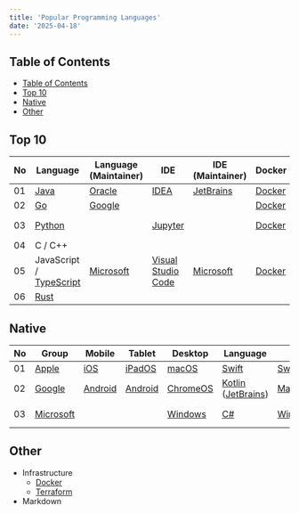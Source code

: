 ```yaml
---
title: 'Popular Programming Languages'
date: '2025-04-18'
---
```


## Table of Contents

- [Table of Contents](#table-of-contents)
- [Top 10](#top-10)
- [Native](#native)
- [Other](#other)

## Top 10

| No  | Language                                 | Language (Maintainer) | IDE                          | IDE (Maintainer)       | Docker                       | Usage           |
| --- | ---------------------------------------- | --------------------- | ---------------------------- | ---------------------- | ---------------------------- | --------------- |
| 01  | [Java][oracle-java]                      | [Oracle][oracle]      | [IDEA][jetbrains-idea]       | [JetBrains][jetbrains] | [Docker][docker-hub-openjdk] | Back-end        |
| 02  | [Go][go]                                 | [Google][google]      |                              |                        | [Docker][docker-hub-golang]  | CLI             |
| 03  | [Python][python]                         |                       | [Jupyter][jupyter]           |                        | [Docker][docker-hub-python]  | Data Science    |
| 04  | C / C++                                  |                       |                              |                        |                              | Embedded        |
| 05  | JavaScript / [TypeScript][ms-typescript] | [Microsoft][ms]       | [Visual Studio Code][ms-vsc] | [Microsoft][ms]        | [Docker][docker-hub-node]    | Front-end - Web |
| 06  | [Rust][rust]                             |                       |                              |                        |                              | OS              |

## Native

| No  | Group            | Mobile                    | Tablet                    | Desktop                     | Language                                            | UI                          | IDE                              | Company          |
| --- | ---------------- | ------------------------- | ------------------------- | --------------------------- | --------------------------------------------------- | --------------------------- | -------------------------------- | ---------------- |
| 01  | [Apple][apple]   | [iOS][apple-ios]          | [iPadOS][apple-ipados]    | [macOS][apple-macos]        | [Swift][apple-swift]                                | [SwiftUI][apple-swiftui]    | [XCode][apple-xcode]             | [Apple][apple]   |
| 02  | [Google][google] | [Android][google-android] | [Android][google-android] | [ChromeOS][google-chromeos] | [Kotlin][jetbrains-kotlin] ([JetBrains][jetbrains]) | [Material][google-material] | [Android Studio][android-studio] | [Google][google] |
| 03  | [Microsoft][ms]  |                           |                           | [Windows][ms-windows]       | [C#][ms-csharp]                                     | [WinUI][ms-winui]           | [Visual Studio][ms-vs]           | [Microsoft][ms]  |

## Other

- Infrastructure
  - [Docker](https://www.docker.com/)
  - [Terraform](https://developer.hashicorp.com/terraform)
- Markdown

[android-studio]: https://developer.android.com/studio
[apple]: https://www.apple.com/
[apple-ios]: https://www.apple.com/ios/
[apple-ipados]: https://www.apple.com/ipados/ipados-18/
[apple-macos]: https://www.apple.com/macos/
[apple-swift]: https://www.swift.org/
[apple-swiftui]: https://developer.apple.com/xcode/swiftui/
[apple-xcode]: https://developer.apple.com/xcode/
[docker-hub-golang]: https://hub.docker.com/_/golang/
[docker-hub-node]: https://hub.docker.com/_/node/
[docker-hub-openjdk]: https://hub.docker.com/_/openjdk
[docker-hub-python]: https://hub.docker.com/_/python/
[go]: https://go.dev/
[google]: https://www.google.com/
[google-android]: https://www.android.com/
[google-chromeos]: https://chromeos.google/
[google-material]: https://m3.material.io/
[jetbrains]: https://www.jetbrains.com/
[jetbrains-idea]: https://www.jetbrains.com/idea/
[jetbrains-kotlin]: https://kotlinlang.org/
[jupyter]: https://jupyter.org/
[ms]: https://www.microsoft.com/
[ms-csharp]: https://learn.microsoft.com/en-us/dotnet/csharp/
[ms-typescript]: https://www.typescriptlang.org/
[ms-vs]: https://visualstudio.microsoft.com/
[ms-vsc]: https://code.visualstudio.com/
[ms-windows]: https://www.microsoft.com/en-us/windows/
[ms-winui]: https://learn.microsoft.com/vi-vn/windows/apps/winui/
[oracle]: https://www.oracle.com/
[oracle-java]: https://www.java.com/
[python]: https://www.python.org/
[rust]: https://www.rust-lang.org/
